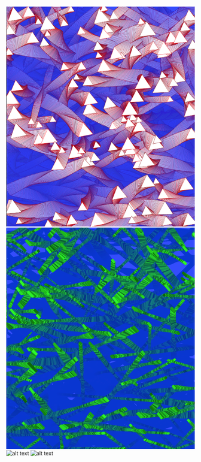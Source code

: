 
![alt text](https://github.com/noemiino/Creative-coding-js/blob/master/lesson5/Screen%20Shot%202018-06-22%20at%201.32.52%20PM.png)
![alt text](https://github.com/noemiino/Creative-coding-js/blob/master/lesson5/Screen%20Shot%202018-06-22%20at%201.35.09%20PM.png)
![alt text](https://github.com/noemiino/Creative-coding-js/blob/master/lesson5/rainy.gif)
![alt text](https://github.com/noemiino/Creative-coding-js/blob/master/lesson5/rainy.gif)
